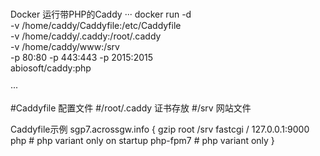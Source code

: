 #
Docker 运行带PHP的Caddy
···
docker run -d \
    -v /home/caddy/Caddyfile:/etc/Caddyfile \
    -v /home/caddy/.caddy:/root/.caddy \
	-v /home/caddy/www:/srv \
    -p 80:80 -p 443:443 -p 2015:2015\
    abiosoft/caddy:php

···
	
#Caddyfile 配置文件
#/root/.caddy 证书存放
#/srv 网站文件

Caddyfile示例
sgp7.acrossgw.info {
    gzip
    root    /srv
fastcgi / 127.0.0.1:9000 php # php variant only
on startup php-fpm7 # php variant only
}
